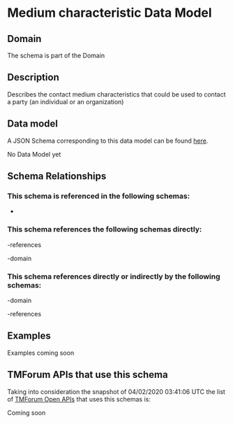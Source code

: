 # Medium characteristic Data Model

## Domain

The  schema is part of the  Domain

## Description

Describes the contact medium characteristics that could be used to contact a party (an individual or an organization)

## Data model

A JSON Schema corresponding to this data model can be found
[here](https://github.com/tmforum-rand/schemas/blob/candidates/Common/MediumCharacteristic.schema.json).

No Data Model yet

## Schema Relationships

### This schema is referenced in the following schemas:

-

### This schema references the following schemas directly:

-references

-domain

### This schema references directly or indirectly by the following schemas:

-domain

-references



## Examples

Examples coming soon

## TMForum APIs that use this schema

Taking into consideration the snapshot of 04/02/2020 03:41:06 UTC the list of [TMForum Open APIs](https://www.tmforum.org/open-apis/) that uses this schemas is:

Coming soon